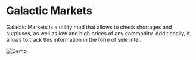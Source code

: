 # Galactic Markets

Galactic Markets is a utility mod that allows to check shortages and surpluses, as well as low and high prices of any commodity. Additionally, it allows to track this information in the form of side intel.

![Demo](https://i.imgur.com/6rzWGiL.png)

